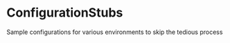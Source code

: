 ConfigurationStubs
==================

Sample configurations for various environments to skip the tedious process
